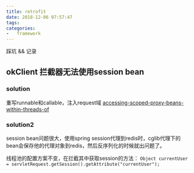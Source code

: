 ```yaml
---
title: retrofit
date: 2018-12-06 07:57:47
tags: 
categories:
-   framework
---
```

踩坑 && 记录

<!--more-->

## okClient 拦截器无法使用session bean
### solution
重写runnable和callable，注入request域
[accessing-scoped-proxy-beans-within-threads-of](https://stackoverflow.com/questions/1528444/accessing-scoped-proxy-beans-within-threads-of)

### solution2
session bean问题很大，使用spring session代理到redis时，cglib代理下的bean会保存他的代理对象到redis，然后反序列化的时候就出问题了。

线程池的配置方案不变，在拦截其中获取session的方法：
`Object currentUser = servletRequest.getSession().getAttribute("currentUser");`